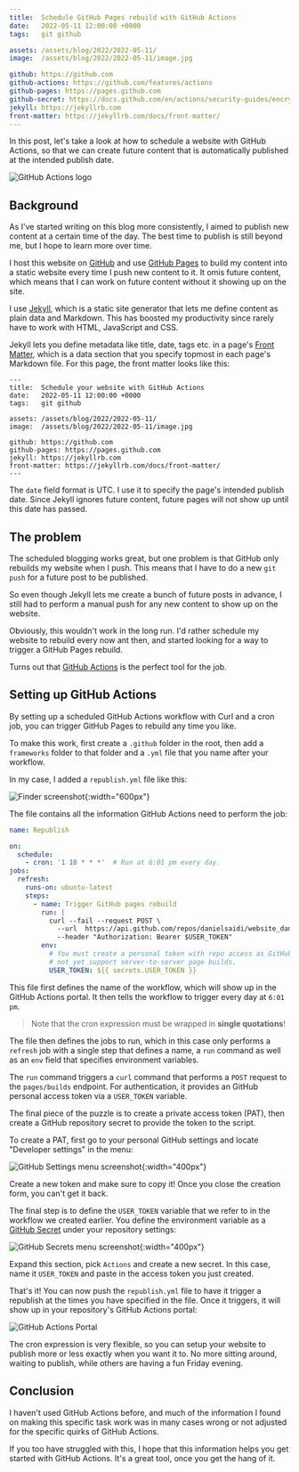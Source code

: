 ```yaml
---
title:  Schedule GitHub Pages rebuild with GitHub Actions
date:   2022-05-11 12:00:00 +0000
tags:   git github

assets: /assets/blog/2022/2022-05-11/
image:  /assets/blog/2022/2022-05-11/image.jpg

github: https://github.com
github-actions: https://github.com/features/actions
github-pages: https://pages.github.com
github-secret: https://docs.github.com/en/actions/security-guides/encrypted-secrets
jekyll: https://jekyllrb.com
front-matter: https://jekyllrb.com/docs/front-matter/
---
```


In this post, let's take a look at how to schedule a website with GitHub Actions, so that we can create future content that is automatically published at the intended publish date.

![GitHub Actions logo]({{page.image}})


## Background

As I've started writing on this blog more consistently, I aimed to publish new content at a certain time of the day. The best time to publish is still beyond me, but I hope to learn more over time.

I host this website on [GitHub]({{page.github}}) and use [GitHub Pages]({{page.github-pages}}) to build my content into a static website every time I push new content to it. It omis future content, which means that I can work on future content without it showing up on the site.

I use [Jekyll]({{page.jekyll}}), which is a static site generator that lets me define content as plain data and Markdown. This has boosted my productivity since rarely have to work with HTML, JavaScript and CSS.

Jekyll lets you define metadata like title, date, tags etc. in a page's [Front Matter]({{page.front-matter}}), which is a data section that you specify topmost in each page's Markdown file. For this page, the front matter looks like this:

```
---
title:  Schedule your website with GitHub Actions
date:   2022-05-11 12:00:00 +0000
tags:   git github

assets: /assets/blog/2022/2022-05-11/
image:  /assets/blog/2022/2022-05-11/image.jpg

github: https://github.com
github-pages: https://pages.github.com
jekyll: https://jekyllrb.com
front-matter: https://jekyllrb.com/docs/front-matter/
---
```

The `date` field format is UTC. I use it to specify the page's intended publish date. Since Jekyll ignores future content, future pages will not show up until this date has passed.


## The problem

The scheduled blogging works great, but one problem is that GitHub only rebuilds my website when I push. This means that I have to do a new `git push` for a future post to be published.

So even though Jekyll lets me create a bunch of future posts in advance, I still had to perform a manual push for any new content to show up on the website.

Obviously, this wouldn't work in the long run. I'd rather schedule my website to rebuild every now ant then, and started looking for a way to trigger a GitHub Pages rebuild. 

Turns out that [GitHub Actions]({{page.github-actions}}) is the perfect tool for the job.


## Setting up GitHub Actions

By setting up a scheduled GitHub Actions workflow with Curl and a cron job, you can trigger GitHub Pages to rebuild any time you like.

To make this work, first create a `.github` folder in the root, then add a `frameworks` folder to that folder and a `.yml` file that you name after your workflow.

In my case, I added a `republish.yml` file like this:

![Finder screenshot]({{page.assets}}finder.jpg){:width="600px"}

The file contains all the information GitHub Actions need to perform the job:

```yml
name: Republish

on:
  schedule:
    - cron: '1 18 * * *'  # Run at 6:01 pm every day.
jobs:
  refresh:
    runs-on: ubuntu-latest
    steps:
      - name: Trigger GitHub pages rebuild
        run: |
          curl --fail --request POST \
            --url  https://api.github.com/repos/danielsaidi/website_danielsaidi/pages/builds \
            --header "Authorization: Bearer $USER_TOKEN"
        env:
          # You must create a personal token with repo access as GitHub does
          # not yet support server-to-server page builds.
          USER_TOKEN: ${{ secrets.USER_TOKEN }}
```

This file first defines the name of the workflow, which will show up in the GitHub Actions portal. It then tells the workflow to trigger every day at `6:01 pm`. 

> Note that the cron expression must be wrapped in **single quotations**!

The file then defines the jobs to run, which in this case only performs a `refresh` job with a single step that defines a name, a `run` command as well as an `env` field that specifies environment variables.

The `run` command triggers a `curl` command that performs a `POST` request to the `pages/builds` endpoint. For authentication, it provides an GitHub personal access token via a `USER_TOKEN` variable.

The final piece of the puzzle is to create a private access token (PAT), then create a GitHub repository secret to provide the token to the script.

To create a PAT, first go to your personal GitHub settings and locate "Developer settings" in the menu:

![GitHub Settings menu screenshot]({{page.assets}}github-settings-2.jpg){:width="400px"}

Create a new token and make sure to copy it! Once you close the creation form, you can't get it back.

The final step is to define the `USER_TOKEN` variable that we refer to in the workflow we created earlier. You define the environment variable as a [GitHub Secret]({{page.github-secret}}) under your repository settings:

![GitHub Secrets menu screenshot]({{page.assets}}github-secrets.jpg){:width="400px"}

Expand this section, pick `Actions` and create a new secret. In this case, name it `USER_TOKEN` and paste in the access token you just created.

That's it! You can now push the `republish.yml` file to have it trigger a republish at the times you have specified in the file. Once it triggers, it will show up in your repository's GitHub Actions portal:

![GitHub Actions Portal]({{page.assets}}github-actions.jpg)

The cron expression is very flexible, so you can setup your website to publish more or less exactly when you want it to. No more sitting around, waiting to publish, while others are having a fun Friday evening.


## Conclusion

I haven't used GitHub Actions before, and much of the information I found on making this specific task work was in many cases wrong or not adjusted for the specific quirks of GitHub Actions. 

If you too have struggled with this, I hope that this information helps you get started with GitHub Actions. It's a great tool, once you get the hang of it.
